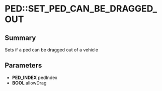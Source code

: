 # PED::SET_PED_CAN_BE_DRAGGED_OUT

## Summary
Sets if a ped can be dragged out of a vehicle

## Parameters
* **PED_INDEX** pedIndex
* **BOOL** allowDrag